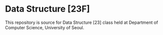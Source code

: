# Data Structure [23F]

This repository is source for Data Structure [23] class held at Department of Computer Science, University of Seoul.    